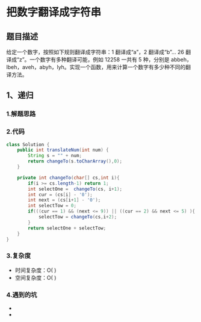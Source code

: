 # 把数字翻译成字符串

## 题目描述

给定一个数字，按照如下规则翻译成字符串：1 翻译成“a”，2 翻译成“b”... 26 翻译成“z”。一个数字有多种翻译可能，例如 12258 一共有 5 种，分别是 abbeh，lbeh，aveh，abyh，lyh。实现一个函数，用来计算一个数字有多少种不同的翻译方法。


## 1、递归

### 1.解题思路

### 2.代码

```java
class Solution {
    public int translateNum(int num) {
        String s = "" + num;
        return changeTo(s.toCharArray(),0);
    }

    private int changeTo(char[] cs,int i){
        if(i >= cs.length-1) return 1;
        int selectOne =  changeTo(cs, i+1);
        int cur = (cs[i] - '0');
        int next = (cs[i+1] - '0');
        int selectTow = 0;
        if(((cur == 1) && (next <= 9)) || ((cur == 2) && next <= 5) ){
            selectTow = changeTo(cs,i+2);
        }
        return selectOne + selectTow;
    }
}
```

### 3.复杂度

* 时间复杂度：O( )
* 空间复杂度：O( )

### 4.遇到的坑

- 

- 